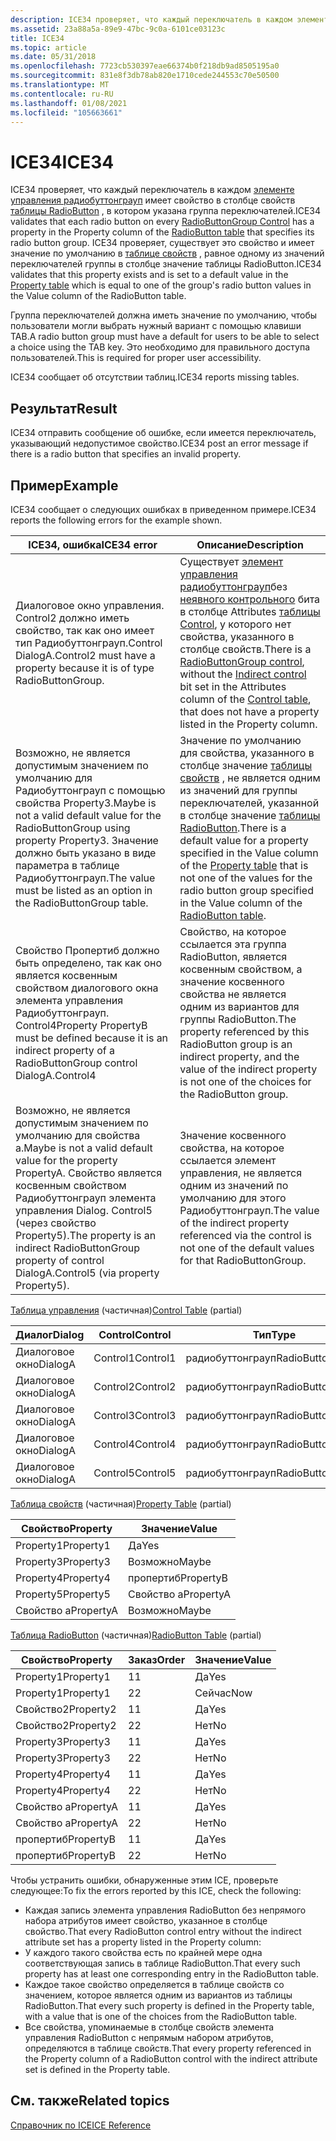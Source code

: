 ```yaml
---
description: ICE34 проверяет, что каждый переключатель в каждом элементе управления Радиобуттонграуп имеет свойство в столбце свойств таблицы RadioButton, в котором указана группа переключателей.
ms.assetid: 23a88a5a-89e9-47bc-9c0a-6101ce03123c
title: ICE34
ms.topic: article
ms.date: 05/31/2018
ms.openlocfilehash: 7723cb530397eae66374b0f218db9ad8505195a0
ms.sourcegitcommit: 831e8f3db78ab820e1710cede244553c70e50500
ms.translationtype: MT
ms.contentlocale: ru-RU
ms.lasthandoff: 01/08/2021
ms.locfileid: "105663661"
---
```

# <a name="ice34"></a><span data-ttu-id="8183d-103">ICE34</span><span class="sxs-lookup"><span data-stu-id="8183d-103">ICE34</span></span>

<span data-ttu-id="8183d-104">ICE34 проверяет, что каждый переключатель в каждом [элементе управления радиобуттонграуп](radiobuttongroup-control.md) имеет свойство в столбце свойств [таблицы RadioButton](radiobutton-table.md) , в котором указана группа переключателей.</span><span class="sxs-lookup"><span data-stu-id="8183d-104">ICE34 validates that each radio button on every [RadioButtonGroup Control](radiobuttongroup-control.md) has a property in the Property column of the [RadioButton table](radiobutton-table.md) that specifies its radio button group.</span></span> <span data-ttu-id="8183d-105">ICE34 проверяет, существует это свойство и имеет значение по умолчанию в [таблице свойств](property-table.md) , равное одному из значений переключателей группы в столбце значение таблицы RadioButton.</span><span class="sxs-lookup"><span data-stu-id="8183d-105">ICE34 validates that this property exists and is set to a default value in the [Property table](property-table.md) which is equal to one of the group's radio button values in the Value column of the RadioButton table.</span></span>

<span data-ttu-id="8183d-106">Группа переключателей должна иметь значение по умолчанию, чтобы пользователи могли выбрать нужный вариант с помощью клавиши TAB.</span><span class="sxs-lookup"><span data-stu-id="8183d-106">A radio button group must have a default for users to be able to select a choice using the TAB key.</span></span> <span data-ttu-id="8183d-107">Это необходимо для правильного доступа пользователей.</span><span class="sxs-lookup"><span data-stu-id="8183d-107">This is required for proper user accessibility.</span></span>

<span data-ttu-id="8183d-108">ICE34 сообщает об отсутствии таблиц.</span><span class="sxs-lookup"><span data-stu-id="8183d-108">ICE34 reports missing tables.</span></span>

## <a name="result"></a><span data-ttu-id="8183d-109">Результат</span><span class="sxs-lookup"><span data-stu-id="8183d-109">Result</span></span>

<span data-ttu-id="8183d-110">ICE34 отправить сообщение об ошибке, если имеется переключатель, указывающий недопустимое свойство.</span><span class="sxs-lookup"><span data-stu-id="8183d-110">ICE34 post an error message if there is a radio button that specifies an invalid property.</span></span>

## <a name="example"></a><span data-ttu-id="8183d-111">Пример</span><span class="sxs-lookup"><span data-stu-id="8183d-111">Example</span></span>

<span data-ttu-id="8183d-112">ICE34 сообщает о следующих ошибках в приведенном примере.</span><span class="sxs-lookup"><span data-stu-id="8183d-112">ICE34 reports the following errors for the example shown.</span></span>



| <span data-ttu-id="8183d-113">ICE34, ошибка</span><span class="sxs-lookup"><span data-stu-id="8183d-113">ICE34 error</span></span>                                                                                                                                                                | <span data-ttu-id="8183d-114">Описание</span><span class="sxs-lookup"><span data-stu-id="8183d-114">Description</span></span>                                                                                                                                                                                                                                                                  |
|----------------------------------------------------------------------------------------------------------------------------------------------------------------------------|------------------------------------------------------------------------------------------------------------------------------------------------------------------------------------------------------------------------------------------------------------------------------|
| <span data-ttu-id="8183d-115">Диалоговое окно управления. Control2 должно иметь свойство, так как оно имеет тип Радиобуттонграуп.</span><span class="sxs-lookup"><span data-stu-id="8183d-115">Control DialogA.Control2 must have a property because it is of type RadioButtonGroup.</span></span>                                                                                      | <span data-ttu-id="8183d-116">Существует [элемент управления радиобуттонграуп](radiobuttongroup-control.md)без [неявного контрольного](indirect-control-attribute.md) бита в столбце Attributes [таблицы Control](control-table.md), у которого нет свойства, указанного в столбце свойств.</span><span class="sxs-lookup"><span data-stu-id="8183d-116">There is a [RadioButtonGroup control](radiobuttongroup-control.md), without the [Indirect control](indirect-control-attribute.md) bit set in the Attributes column of the [Control table](control-table.md), that does not have a property listed in the Property column.</span></span> |
| <span data-ttu-id="8183d-117">Возможно, не является допустимым значением по умолчанию для Радиобуттонграуп с помощью свойства Property3.</span><span class="sxs-lookup"><span data-stu-id="8183d-117">Maybe is not a valid default value for the RadioButtonGroup using property Property3.</span></span> <span data-ttu-id="8183d-118">Значение должно быть указано в виде параметра в таблице Радиобуттонграуп.</span><span class="sxs-lookup"><span data-stu-id="8183d-118">The value must be listed as an option in the RadioButtonGroup table.</span></span>                 | <span data-ttu-id="8183d-119">Значение по умолчанию для свойства, указанного в столбце значение [таблицы свойств](property-table.md) , не является одним из значений для группы переключателей, указанной в столбце значение [таблицы RadioButton](radiobutton-table.md).</span><span class="sxs-lookup"><span data-stu-id="8183d-119">There is a default value for a property specified in the Value column of the [Property table](property-table.md) that is not one of the values for the radio button group specified in the Value column of the [RadioButton table](radiobutton-table.md).</span></span>                  |
| <span data-ttu-id="8183d-120">Свойство Пропертиб должно быть определено, так как оно является косвенным свойством диалогового окна элемента управления Радиобуттонграуп. Control4</span><span class="sxs-lookup"><span data-stu-id="8183d-120">Property PropertyB must be defined because it is an indirect property of a RadioButtonGroup control DialogA.Control4</span></span>                                                       | <span data-ttu-id="8183d-121">Свойство, на которое ссылается эта группа RadioButton, является косвенным свойством, а значение косвенного свойства не является одним из вариантов для группы RadioButton.</span><span class="sxs-lookup"><span data-stu-id="8183d-121">The property referenced by this RadioButton group is an indirect property, and the value of the indirect property is not one of the choices for the RadioButton group.</span></span>                                                                                                       |
| <span data-ttu-id="8183d-122">Возможно, не является допустимым значением по умолчанию для свойства a.</span><span class="sxs-lookup"><span data-stu-id="8183d-122">Maybe is not a valid default value for the property PropertyA.</span></span> <span data-ttu-id="8183d-123">Свойство является косвенным свойством Радиобуттонграуп элемента управления Dialog. Control5 (через свойство Property5).</span><span class="sxs-lookup"><span data-stu-id="8183d-123">The property is an indirect RadioButtonGroup property of control DialogA.Control5 (via property Property5).</span></span> | <span data-ttu-id="8183d-124">Значение косвенного свойства, на которое ссылается элемент управления, не является одним из значений по умолчанию для этого Радиобуттонграуп.</span><span class="sxs-lookup"><span data-stu-id="8183d-124">The value of the indirect property referenced via the control is not one of the default values for that RadioButtonGroup.</span></span>                                                                                                                                                    |



 

<span data-ttu-id="8183d-125">[Таблица управления](control-table.md) (частичная)</span><span class="sxs-lookup"><span data-stu-id="8183d-125">[Control Table](control-table.md) (partial)</span></span>



| <span data-ttu-id="8183d-126">Диалог</span><span class="sxs-lookup"><span data-stu-id="8183d-126">Dialog</span></span>  | <span data-ttu-id="8183d-127">Control</span><span class="sxs-lookup"><span data-stu-id="8183d-127">Control</span></span>  | <span data-ttu-id="8183d-128">Тип</span><span class="sxs-lookup"><span data-stu-id="8183d-128">Type</span></span>             | <span data-ttu-id="8183d-129">Атрибуты</span><span class="sxs-lookup"><span data-stu-id="8183d-129">Attributes</span></span> | <span data-ttu-id="8183d-130">Свойство</span><span class="sxs-lookup"><span data-stu-id="8183d-130">Property</span></span>  |
|---------|----------|------------------|------------|-----------|
| <span data-ttu-id="8183d-131">Диалоговое окно</span><span class="sxs-lookup"><span data-stu-id="8183d-131">DialogA</span></span> | <span data-ttu-id="8183d-132">Control1</span><span class="sxs-lookup"><span data-stu-id="8183d-132">Control1</span></span> | <span data-ttu-id="8183d-133">радиобуттонграуп</span><span class="sxs-lookup"><span data-stu-id="8183d-133">RadioButtonGroup</span></span> | <span data-ttu-id="8183d-134">0</span><span class="sxs-lookup"><span data-stu-id="8183d-134">0</span></span>          | <span data-ttu-id="8183d-135">Property1</span><span class="sxs-lookup"><span data-stu-id="8183d-135">Property1</span></span> |
| <span data-ttu-id="8183d-136">Диалоговое окно</span><span class="sxs-lookup"><span data-stu-id="8183d-136">DialogA</span></span> | <span data-ttu-id="8183d-137">Control2</span><span class="sxs-lookup"><span data-stu-id="8183d-137">Control2</span></span> | <span data-ttu-id="8183d-138">радиобуттонграуп</span><span class="sxs-lookup"><span data-stu-id="8183d-138">RadioButtonGroup</span></span> | <span data-ttu-id="8183d-139">0</span><span class="sxs-lookup"><span data-stu-id="8183d-139">0</span></span>          |           |
| <span data-ttu-id="8183d-140">Диалоговое окно</span><span class="sxs-lookup"><span data-stu-id="8183d-140">DialogA</span></span> | <span data-ttu-id="8183d-141">Control3</span><span class="sxs-lookup"><span data-stu-id="8183d-141">Control3</span></span> | <span data-ttu-id="8183d-142">радиобуттонграуп</span><span class="sxs-lookup"><span data-stu-id="8183d-142">RadioButtonGroup</span></span> | <span data-ttu-id="8183d-143">0</span><span class="sxs-lookup"><span data-stu-id="8183d-143">0</span></span>          | <span data-ttu-id="8183d-144">Property3</span><span class="sxs-lookup"><span data-stu-id="8183d-144">Property3</span></span> |
| <span data-ttu-id="8183d-145">Диалоговое окно</span><span class="sxs-lookup"><span data-stu-id="8183d-145">DialogA</span></span> | <span data-ttu-id="8183d-146">Control4</span><span class="sxs-lookup"><span data-stu-id="8183d-146">Control4</span></span> | <span data-ttu-id="8183d-147">радиобуттонграуп</span><span class="sxs-lookup"><span data-stu-id="8183d-147">RadioButtonGroup</span></span> | <span data-ttu-id="8183d-148">8</span><span class="sxs-lookup"><span data-stu-id="8183d-148">8</span></span>          | <span data-ttu-id="8183d-149">Property4</span><span class="sxs-lookup"><span data-stu-id="8183d-149">Property4</span></span> |
| <span data-ttu-id="8183d-150">Диалоговое окно</span><span class="sxs-lookup"><span data-stu-id="8183d-150">DialogA</span></span> | <span data-ttu-id="8183d-151">Control5</span><span class="sxs-lookup"><span data-stu-id="8183d-151">Control5</span></span> | <span data-ttu-id="8183d-152">радиобуттонграуп</span><span class="sxs-lookup"><span data-stu-id="8183d-152">RadioButtonGroup</span></span> | <span data-ttu-id="8183d-153">8</span><span class="sxs-lookup"><span data-stu-id="8183d-153">8</span></span>          | <span data-ttu-id="8183d-154">Property5</span><span class="sxs-lookup"><span data-stu-id="8183d-154">Property5</span></span> |



 

<span data-ttu-id="8183d-155">[Таблица свойств](property-table.md) (частичная)</span><span class="sxs-lookup"><span data-stu-id="8183d-155">[Property Table](property-table.md) (partial)</span></span>



| <span data-ttu-id="8183d-156">Свойство</span><span class="sxs-lookup"><span data-stu-id="8183d-156">Property</span></span>  | <span data-ttu-id="8183d-157">Значение</span><span class="sxs-lookup"><span data-stu-id="8183d-157">Value</span></span>     |
|-----------|-----------|
| <span data-ttu-id="8183d-158">Property1</span><span class="sxs-lookup"><span data-stu-id="8183d-158">Property1</span></span> | <span data-ttu-id="8183d-159">Да</span><span class="sxs-lookup"><span data-stu-id="8183d-159">Yes</span></span>       |
| <span data-ttu-id="8183d-160">Property3</span><span class="sxs-lookup"><span data-stu-id="8183d-160">Property3</span></span> | <span data-ttu-id="8183d-161">Возможно</span><span class="sxs-lookup"><span data-stu-id="8183d-161">Maybe</span></span>     |
| <span data-ttu-id="8183d-162">Property4</span><span class="sxs-lookup"><span data-stu-id="8183d-162">Property4</span></span> | <span data-ttu-id="8183d-163">пропертиб</span><span class="sxs-lookup"><span data-stu-id="8183d-163">PropertyB</span></span> |
| <span data-ttu-id="8183d-164">Property5</span><span class="sxs-lookup"><span data-stu-id="8183d-164">Property5</span></span> | <span data-ttu-id="8183d-165">Свойство а</span><span class="sxs-lookup"><span data-stu-id="8183d-165">PropertyA</span></span> |
| <span data-ttu-id="8183d-166">Свойство а</span><span class="sxs-lookup"><span data-stu-id="8183d-166">PropertyA</span></span> | <span data-ttu-id="8183d-167">Возможно</span><span class="sxs-lookup"><span data-stu-id="8183d-167">Maybe</span></span>     |



 

<span data-ttu-id="8183d-168">[Таблица RadioButton](radiobutton-table.md) (частичная)</span><span class="sxs-lookup"><span data-stu-id="8183d-168">[RadioButton Table](radiobutton-table.md) (partial)</span></span>



| <span data-ttu-id="8183d-169">Свойство</span><span class="sxs-lookup"><span data-stu-id="8183d-169">Property</span></span>  | <span data-ttu-id="8183d-170">Заказ</span><span class="sxs-lookup"><span data-stu-id="8183d-170">Order</span></span> | <span data-ttu-id="8183d-171">Значение</span><span class="sxs-lookup"><span data-stu-id="8183d-171">Value</span></span> |
|-----------|-------|-------|
| <span data-ttu-id="8183d-172">Property1</span><span class="sxs-lookup"><span data-stu-id="8183d-172">Property1</span></span> | <span data-ttu-id="8183d-173">1</span><span class="sxs-lookup"><span data-stu-id="8183d-173">1</span></span>     | <span data-ttu-id="8183d-174">Да</span><span class="sxs-lookup"><span data-stu-id="8183d-174">Yes</span></span>   |
| <span data-ttu-id="8183d-175">Property1</span><span class="sxs-lookup"><span data-stu-id="8183d-175">Property1</span></span> | <span data-ttu-id="8183d-176">2</span><span class="sxs-lookup"><span data-stu-id="8183d-176">2</span></span>     | <span data-ttu-id="8183d-177">Сейчас</span><span class="sxs-lookup"><span data-stu-id="8183d-177">Now</span></span>   |
| <span data-ttu-id="8183d-178">Свойство2</span><span class="sxs-lookup"><span data-stu-id="8183d-178">Property2</span></span> | <span data-ttu-id="8183d-179">1</span><span class="sxs-lookup"><span data-stu-id="8183d-179">1</span></span>     | <span data-ttu-id="8183d-180">Да</span><span class="sxs-lookup"><span data-stu-id="8183d-180">Yes</span></span>   |
| <span data-ttu-id="8183d-181">Свойство2</span><span class="sxs-lookup"><span data-stu-id="8183d-181">Property2</span></span> | <span data-ttu-id="8183d-182">2</span><span class="sxs-lookup"><span data-stu-id="8183d-182">2</span></span>     | <span data-ttu-id="8183d-183">Нет</span><span class="sxs-lookup"><span data-stu-id="8183d-183">No</span></span>    |
| <span data-ttu-id="8183d-184">Property3</span><span class="sxs-lookup"><span data-stu-id="8183d-184">Property3</span></span> | <span data-ttu-id="8183d-185">1</span><span class="sxs-lookup"><span data-stu-id="8183d-185">1</span></span>     | <span data-ttu-id="8183d-186">Да</span><span class="sxs-lookup"><span data-stu-id="8183d-186">Yes</span></span>   |
| <span data-ttu-id="8183d-187">Property3</span><span class="sxs-lookup"><span data-stu-id="8183d-187">Property3</span></span> | <span data-ttu-id="8183d-188">2</span><span class="sxs-lookup"><span data-stu-id="8183d-188">2</span></span>     | <span data-ttu-id="8183d-189">Нет</span><span class="sxs-lookup"><span data-stu-id="8183d-189">No</span></span>    |
| <span data-ttu-id="8183d-190">Property4</span><span class="sxs-lookup"><span data-stu-id="8183d-190">Property4</span></span> | <span data-ttu-id="8183d-191">1</span><span class="sxs-lookup"><span data-stu-id="8183d-191">1</span></span>     | <span data-ttu-id="8183d-192">Да</span><span class="sxs-lookup"><span data-stu-id="8183d-192">Yes</span></span>   |
| <span data-ttu-id="8183d-193">Property4</span><span class="sxs-lookup"><span data-stu-id="8183d-193">Property4</span></span> | <span data-ttu-id="8183d-194">2</span><span class="sxs-lookup"><span data-stu-id="8183d-194">2</span></span>     | <span data-ttu-id="8183d-195">Нет</span><span class="sxs-lookup"><span data-stu-id="8183d-195">No</span></span>    |
| <span data-ttu-id="8183d-196">Свойство а</span><span class="sxs-lookup"><span data-stu-id="8183d-196">PropertyA</span></span> | <span data-ttu-id="8183d-197">1</span><span class="sxs-lookup"><span data-stu-id="8183d-197">1</span></span>     | <span data-ttu-id="8183d-198">Да</span><span class="sxs-lookup"><span data-stu-id="8183d-198">Yes</span></span>   |
| <span data-ttu-id="8183d-199">Свойство а</span><span class="sxs-lookup"><span data-stu-id="8183d-199">PropertyA</span></span> | <span data-ttu-id="8183d-200">2</span><span class="sxs-lookup"><span data-stu-id="8183d-200">2</span></span>     | <span data-ttu-id="8183d-201">Нет</span><span class="sxs-lookup"><span data-stu-id="8183d-201">No</span></span>    |
| <span data-ttu-id="8183d-202">пропертиб</span><span class="sxs-lookup"><span data-stu-id="8183d-202">PropertyB</span></span> | <span data-ttu-id="8183d-203">1</span><span class="sxs-lookup"><span data-stu-id="8183d-203">1</span></span>     | <span data-ttu-id="8183d-204">Да</span><span class="sxs-lookup"><span data-stu-id="8183d-204">Yes</span></span>   |
| <span data-ttu-id="8183d-205">пропертиб</span><span class="sxs-lookup"><span data-stu-id="8183d-205">PropertyB</span></span> | <span data-ttu-id="8183d-206">2</span><span class="sxs-lookup"><span data-stu-id="8183d-206">2</span></span>     | <span data-ttu-id="8183d-207">Нет</span><span class="sxs-lookup"><span data-stu-id="8183d-207">No</span></span>    |



 

<span data-ttu-id="8183d-208">Чтобы устранить ошибки, обнаруженные этим ICE, проверьте следующее:</span><span class="sxs-lookup"><span data-stu-id="8183d-208">To fix the errors reported by this ICE, check the following:</span></span>

-   <span data-ttu-id="8183d-209">Каждая запись элемента управления RadioButton без непрямого набора атрибутов имеет свойство, указанное в столбце свойство.</span><span class="sxs-lookup"><span data-stu-id="8183d-209">That every RadioButton control entry without the indirect attribute set has a property listed in the Property column:</span></span>
-   <span data-ttu-id="8183d-210">У каждого такого свойства есть по крайней мере одна соответствующая запись в таблице RadioButton.</span><span class="sxs-lookup"><span data-stu-id="8183d-210">That every such property has at least one corresponding entry in the RadioButton table.</span></span>
-   <span data-ttu-id="8183d-211">Каждое такое свойство определяется в таблице свойств со значением, которое является одним из вариантов из таблицы RadioButton.</span><span class="sxs-lookup"><span data-stu-id="8183d-211">That every such property is defined in the Property table, with a value that is one of the choices from the RadioButton table.</span></span>
-   <span data-ttu-id="8183d-212">Все свойства, упоминаемые в столбце свойств элемента управления RadioButton с непрямым набором атрибутов, определяются в таблице свойств.</span><span class="sxs-lookup"><span data-stu-id="8183d-212">That every property referenced in the Property column of a RadioButton control with the indirect attribute set is defined in the Property table.</span></span>

## <a name="related-topics"></a><span data-ttu-id="8183d-213">См. также</span><span class="sxs-lookup"><span data-stu-id="8183d-213">Related topics</span></span>

<dl> <dt>

[<span data-ttu-id="8183d-214">Справочник по ICE</span><span class="sxs-lookup"><span data-stu-id="8183d-214">ICE Reference</span></span>](ice-reference.md)
</dt> </dl>

 

 



